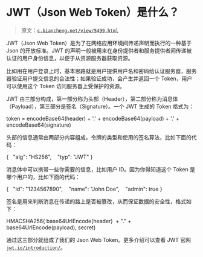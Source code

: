 # JWT（Json Web Token）是什么？

> 原文：[`c.biancheng.net/view/5499.html`](http://c.biancheng.net/view/5499.html)

JWT（Json Web Token）是为了在网络应用环境间传递声明而执行的一种基于 Json 的开放标准。JWT 的声明一般被用来在身份提供者和服务提供者间传递被认证的用户身份信息，以便于从资源服务器获取资源。

比如用在用户登录上时，基本思路就是用户提供用户名和密码给认证服务器，服务器验证用户提交信息的合法性；如果验证成功，会产生并返回一个 Token，用户可以使用这个 Token 访问服务器上受保护的资源。

JWT 由三部分构成，第一部分称为头部（Header），第二部分称为消息体（Payload），第三部分是签名（Signature）。一个 JWT 生成的 Token 格式为：

token = encodeBase64(header) + '.' + encodeBase64(payload) + '.' + encodeBase64(signature)

头部的信息通常由两部分内容组成，令牌的类型和使用的签名算法，比如下面的代码：

{
  "alg": "HS256", 
  "typ": "JWT"
}

消息体中可以携带一些你需要的信息，比如用户 ID。因为你得知道这个 Token 是哪个用户的，比如下面的代码：

{
  "id": "1234567890", 
  "name": "John Doe", 
  "admin": true
}

签名是用来判断消息在传递的路上是否被篡改，从而保证数据的安全性，格式如下：

HMACSHA256( base64UrlEncode(header)  + "." +  base64UrlEncode(payload), secret)

通过这三部分就组成了我们的 Json Web Token。更多介绍可以查看 JWT 官网 [`jwt.io/introduction/`](https://jwt.io/introduction/)。